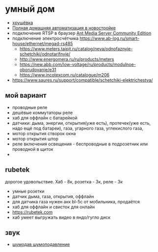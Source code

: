 # умный дом

 * [хрущёвка](https://habr.com/ru/post/503646/)
 * [Полная домашняя автоматизация в новостройке](https://habr.com/ru/post/489610/)
 * подключение RTSP в браузер [Ant Media Server Community Edition](https://www.ab-log.ru/smart-house/video_camera_security/hikvision-ipcam)
 * подключение электросчётчика https://www.ab-log.ru/smart-house/ethernet/megad-rs485
	* https://www.meters.taipit.ru/catalog/neva/odnofaznyie-schetchiki/odnotarifnyie/
	* http://www.energomera.ru/ru/products/meters
	* https://new.abb.com/low-voltage/ru/products/modulnoe-oborudovanie/e31
	* https://www.incotexcom.ru/catalogue/m206
 * https://www.saures.ru/support/compatible/schetchiki-elektrichestva/

## мой вариант

 * проводные реле
 * дешёвые коммутаторы реле
 * хаб для оффлайн с батарейкой
 * датчики: дыма, энергии, открытия(уже есть), протечек(уже есть, надо ещё под батареи), газа, угарного газа, углекислого газа, 
 * мотор открытия створок окна
 * мотор открытия штор
 * реле включения освещения - беспроводные в подрозетник или проводной в щиток
 * 

##  rubetek

 дорогое удовольствие. Хаб - 8к, розетка - 3к, реле - 3к

 * умные розетки
 * датчик дыма, газа, открытия, оффлайн 
 * для датчика газа нужен акк bl-5c от мобильника, продаётся
 * хаб для оффлайн и свисток для онлайн
 * https://rubetek.com
 * хаб умеет выгружать видео в яндо/гугло диск


## звук

 * [шумодав шумоподавление](https://github.com/lawl/NoiseTorch)